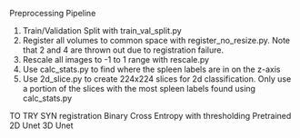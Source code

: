 Preprocessing Pipeline

1. Train/Validation Split with train_val_split.py
2. Register all volumes to common space with register_no_resize.py. Note that 2 and 4 are thrown out due to registration failure.
3. Rescale all images to -1 to 1 range with rescale.py
4. Use calc_stats.py to find where the spleen labels are in on the z-axis
5. Use 2d_slice.py to create 224x224 slices for 2d classification. Only use a portion of the slices with the most spleen labels found using calc_stats.py


TO TRY
SYN registration
Binary Cross Entropy with thresholding
Pretrained 2D Unet
3D Unet